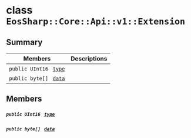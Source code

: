 # class `EosSharp::Core::Api::v1::Extension` 

## Summary

 Members                                | Descriptions                                
----------------------------------------|---------------------------------------------
`public UInt16 ` [`type`](#class_eos_sharp_1_1_core_1_1_api_1_1v1_1_1_extension_1aa74e5de8bcc2fdb6c8bfc3e75ef2a359) | 
`public byte[] ` [`data`](#class_eos_sharp_1_1_core_1_1_api_1_1v1_1_1_extension_1a0ad80c378fb4b5fe4bc8a855302c4ae1) | 

## Members

##### `public UInt16 ` [`type`](#class_eos_sharp_1_1_core_1_1_api_1_1v1_1_1_extension_1aa74e5de8bcc2fdb6c8bfc3e75ef2a359) 

##### `public byte[] ` [`data`](#class_eos_sharp_1_1_core_1_1_api_1_1v1_1_1_extension_1a0ad80c378fb4b5fe4bc8a855302c4ae1) 

